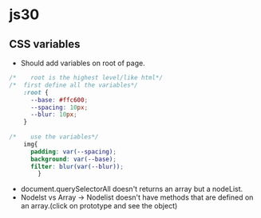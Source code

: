 # js30

## CSS variables
* Should add variables on root of page.
```css
/*    root is the highest level/like html*/
/*  first define all the variables*/
    :root {
      --base: #ffc600; 
      --spacing: 10px;
      --blur: 10px;
    }
    
/*    use the variables*/
    img{
      padding: var(--spacing);
      background: var(--base);
      filter: blur(var(--blur));    
        }
```

* document.querySelectorAll doesn't returns an array but a nodeList.
* Nodelst vs Array -> Nodelist doesn't have methods that are defined on an array.(click on prototype and see the object)
